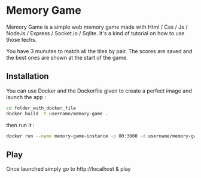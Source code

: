 # Memory Game

Memory Game is a simple web memory game made with Html / Css / Js / NodeJs / Express / Socket.io / Sqlite.
It's a kind of tutorial on how to use those techs.

You have 3 munutes to match all the tiles by pair.
The scores are saved and the best ones are shown at the start of the game.

## Installation

You can use Docker and the Dockerfile given to create a perfect image and launch the app :

```bash
cd folder_with_docker_file
docker build -t username/memory-game .
```

then run it :

```bash
docker run --name memory-game-instance -p 80:3000 -d username/memory-game
```


## Play

Once launched simply go to http://localhost & play